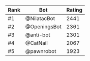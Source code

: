 Rank|Bot|Rating
---|---|---
#1|@NilatacBot|2441
#2|@OpeningsBot|2361
#3|@anti-bot|2301
#4|@CatNail|2067
#5|@pawnrobot|1923
